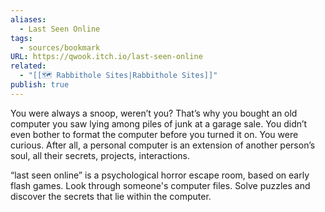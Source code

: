```yaml
---
aliases:
  - Last Seen Online
tags:
  - sources/bookmark
URL: https://qwook.itch.io/last-seen-online
related:
  - "[[🗺️ Rabbithole Sites|Rabbithole Sites]]"
publish: true
---
```


You were always a snoop, weren’t you? That’s why you bought an old computer you saw lying among piles of junk at a garage sale. You didn’t even bother to format the computer before you turned it on. You were curious. After all, a personal computer is an extension of another person’s soul, all their secrets, projects, interactions.

“last seen online” is a psychological horror escape room, based on early flash games. Look through someone's computer files. Solve puzzles and discover the secrets that lie within the computer.